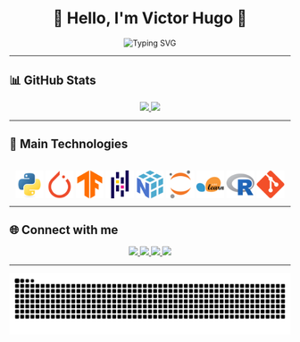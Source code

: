 <h1 align="center">👋 Hello, I'm Victor Hugo 👋</h1>

<div align="center">
  <img src="https://readme-typing-svg.herokuapp.com?font=Fira+Code&weight=600&size=22&pause=1000&color=0eb64f&center=true&vCenter=true&width=600&lines=🎓+I'm+a+Computer+Science+Student;🚀+Always+Seeking+to+Learn+and+Share+Knowledge;🤖+Passionate+About+AI+and+Data+Science" alt="Typing SVG" />
</div>

---

## 📊 GitHub Stats

<div align="center">
  <a href="https://github.com/victorhferreira016">
    <img height="180em" src="https://github-readme-stats.vercel.app/api?username=victorhferreira016&show_icons=true&theme=tokyonight&include_all_commits=true&count_private=true"/>
    <img height="180em" src="https://github-readme-stats.vercel.app/api/top-langs/?username=victorhferreira016&layout=compact&langs_count=6&theme=tokyonight"/>
  </a>
</div>

---

## 🧠 Main Technologies

<div style="display: inline_block" align="center"><br>
  <img align="center" alt="Python" height="50" width="50" src="https://raw.githubusercontent.com/devicons/devicon/master/icons/python/python-original.svg">
  <img align="center" alt="PyTorch" height="50" width="50" src="https://raw.githubusercontent.com/devicons/devicon/master/icons/pytorch/pytorch-original.svg">
  <img align="center" alt="TensorFlow" height="50" width="50" src="https://raw.githubusercontent.com/devicons/devicon/master/icons/tensorflow/tensorflow-original.svg">
  <img align="center" alt="Pandas" height="50" width="50" src="https://raw.githubusercontent.com/devicons/devicon/master/icons/pandas/pandas-original.svg">
  <img align="center" alt="NumPy" height="50" width="50" src="https://raw.githubusercontent.com/devicons/devicon/master/icons/numpy/numpy-original.svg">
  <img align="center" alt="Jupyter" height="50" width="50" src="https://raw.githubusercontent.com/devicons/devicon/master/icons/jupyter/jupyter-original.svg">
  <img align="center" alt="Scikit-learn" height="50" width="50" src="https://raw.githubusercontent.com/devicons/devicon/master/icons/scikitlearn/scikitlearn-original.svg">
  <img align="center" alt="R" height="50" width="50" src="https://raw.githubusercontent.com/devicons/devicon/master/icons/r/r-original.svg">
  <img align="center" alt="Git" height="50" width="50" src="https://raw.githubusercontent.com/devicons/devicon/master/icons/git/git-original.svg">
</div>

---

## 🌐 Connect with me

<div align="center"> 
  <a href="https://www.youtube.com/@Frenchguy7" target="_blank">
    <img src="https://img.shields.io/badge/YouTube-FF0000?style=for-the-badge&logo=youtube&logoColor=white">
  </a>
  <a href="https://www.instagram.com/victor.hf7/" target="_blank">
    <img src="https://img.shields.io/badge/Instagram-E4405F?style=for-the-badge&logo=instagram&logoColor=white">
  </a>
  <a href="https://www.linkedin.com/in/victor-hugo-0a7821300/" target="_blank">
    <img src="https://img.shields.io/badge/LinkedIn-0077B5?style=for-the-badge&logo=linkedin&logoColor=white">
  </a>
  <a href="mailto:victorhferreira123@gmail.com">
    <img src="https://img.shields.io/badge/Gmail-D14836?style=for-the-badge&logo=gmail&logoColor=white">
  </a>
</div>

---

![snake gif](https://github.com/VictorHFerreira016/VictorHFerreira016/blob/output/github-snake-dark.svg)


